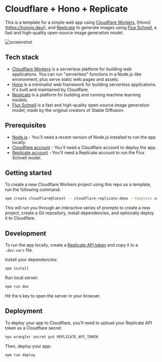# Cloudflare + Hono + Replicate 

This is a template for a simple web app using [Cloudflare Workers](https://developers.cloudflare.com/workers/), [Hono]
(https://honojs.dev/), and [Replicate](https://replicate.com/) to generate images using [Flux Schnell](https://replicate.com/black-forest-labs/flux-schnell), a fast and high-quality open-source image generation model.

![screenshot](https://github.com/user-attachments/assets/f123b271-09a1-468c-9aac-5fdd4ed75184)

## Tech stack

- [Cloudflare Workers](https://developers.cloudflare.com/workers/) is a serverless platform for building web applications. You can run "serverless" functions in a Node.js-like environment, plus serve static web pages and assets.
- [Hono](https://honojs.dev/) is a minimalist web framework for building serverless applications. It's built and maintained by Cloudflare.
- [Replicate](https://replicate.com/) is a platform for building and running machine learning models.
- [Flux Schnell](https://replicate.com/black-forest-labs/flux-schnell) is a fast and high-quality open-source image generation model, made by the original creators of Stable Diffusion.

## Prerequisites

- [Node.js](https://nodejs.org/en/download/) - You'll need a recent version of Node.js installed to run the app locally.
- [Cloudflare account](https://dash.cloudflare.com) - You'll need a Cloudflare account to deploy the app.
- [Replicate account](https://replicate.com) - You'll need a Replicate account to run the Flux Schnell model.

## Getting started

To create a new Cloudflare Workers project using this repo as a template, run the following command:

```bash
npm create cloudflare@latest -- cloudflare-replicate-demo --template zeke/getting-started-cloudflare-workers
```

This will run you through an interactive series of prompts to create a new project, create a Git repository, install dependencies, and optionally deploy it to Cloudflare.

## Development

To run the app locally, create a [Replicate API token](https://replicate.com/account/api-tokens) and copy it to a `.dev.vars` file.

Install your dependencies:

```bash
npm install
```

Run local server:

```bash
npm run dev
```

Hit the `b` key to open the server in your browser.

## Deployment

To deploy your app to Cloudflare, you'll need to upload your Replicate API token as a Cloudflare secret:

```bash
npx wrangler secret put REPLICATE_API_TOKEN
```

Then, deploy your app:

```bash
npm run deploy
```
